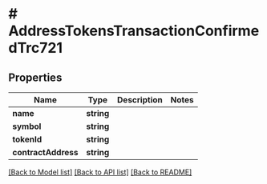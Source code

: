 # # AddressTokensTransactionConfirmedTrc721

## Properties

Name | Type | Description | Notes
------------ | ------------- | ------------- | -------------
**name** | **string** |  |
**symbol** | **string** |  |
**tokenId** | **string** |  |
**contractAddress** | **string** |  |

[[Back to Model list]](../../README.md#models) [[Back to API list]](../../README.md#endpoints) [[Back to README]](../../README.md)

